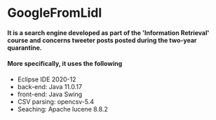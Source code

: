 # GoogleFromLidl
#### It is a search engine developed as part of the 'Information Retrieval' course and concerns tweeter posts posted during the two-year quarantine.

#### More specifically, it uses the following
- Eclipse IDE 2020-12
- back-end: Java 11.0.17
- front-end: Java Swing
- CSV parsing: opencsv-5.4
- Seaching: Apache lucene 8.8.2
